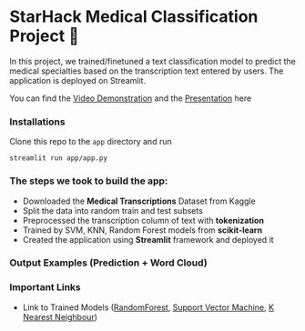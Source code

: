 # StarHack Medical Classification Project 💉
In this project, we trained/finetuned a text classification model to predict the medical specialties based on the transcription text entered by users. The application is deployed on Streamlit. 

You can find the [Video Demonstration]() and the [Presentation]() here

### Installations 
Clone this repo to the ```app``` directory and run 
```
streamlit run app/app.py
```

### The steps we took to build the app:
* Downloaded the **Medical Transcriptions** Dataset from Kaggle
* Split the data into random train and test subsets
* Preprocessed the transcription column of text with **tokenization**
* Trained by SVM, KNN, Random Forest models from **scikit-learn**
* Created the application using **Streamlit** framework and deployed it 


### Output Examples (Prediction + Word Cloud)

### Important Links

- Link to Trained Models ([RandomForest](https://www.kaggle.com/kushaldev75/text-classifier-random-forest), [Support Vector Machine](https://www.kaggle.com/kushaldev75/text-classifier-svm), [K Nearest Neighbour](https://www.kaggle.com/kushaldev75/text-classifier-knn))
